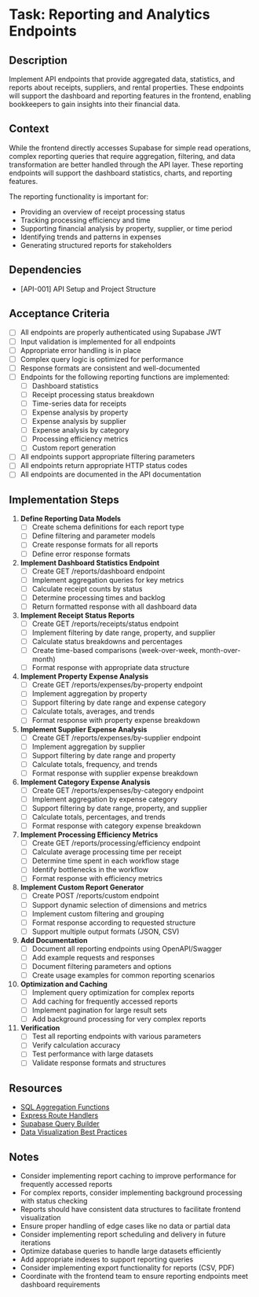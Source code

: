 # Task: Reporting and Analytics Endpoints

## Description
Implement API endpoints that provide aggregated data, statistics, and reports about receipts, suppliers, and rental properties. These endpoints will support the dashboard and reporting features in the frontend, enabling bookkeepers to gain insights into their financial data.

## Context
While the frontend directly accesses Supabase for simple read operations, complex reporting queries that require aggregation, filtering, and data transformation are better handled through the API layer. These reporting endpoints will support the dashboard statistics, charts, and reporting features.

The reporting functionality is important for:
- Providing an overview of receipt processing status
- Tracking processing efficiency and time
- Supporting financial analysis by property, supplier, or time period
- Identifying trends and patterns in expenses
- Generating structured reports for stakeholders

## Dependencies
- [API-001] API Setup and Project Structure

## Acceptance Criteria
- [ ] All endpoints are properly authenticated using Supabase JWT
- [ ] Input validation is implemented for all endpoints
- [ ] Appropriate error handling is in place
- [ ] Complex query logic is optimized for performance
- [ ] Response formats are consistent and well-documented
- [ ] Endpoints for the following reporting functions are implemented:
  - [ ] Dashboard statistics
  - [ ] Receipt processing status breakdown
  - [ ] Time-series data for receipts
  - [ ] Expense analysis by property
  - [ ] Expense analysis by supplier
  - [ ] Expense analysis by category
  - [ ] Processing efficiency metrics
  - [ ] Custom report generation
- [ ] All endpoints support appropriate filtering parameters
- [ ] All endpoints return appropriate HTTP status codes
- [ ] All endpoints are documented in the API documentation

## Implementation Steps
1. **Define Reporting Data Models**
   - [ ] Create schema definitions for each report type
   - [ ] Define filtering and parameter models
   - [ ] Create response formats for all reports
   - [ ] Define error response formats

2. **Implement Dashboard Statistics Endpoint**
   - [ ] Create GET /reports/dashboard endpoint
   - [ ] Implement aggregation queries for key metrics
   - [ ] Calculate receipt counts by status
   - [ ] Determine processing times and backlog
   - [ ] Return formatted response with all dashboard data

3. **Implement Receipt Status Reports**
   - [ ] Create GET /reports/receipts/status endpoint
   - [ ] Implement filtering by date range, property, and supplier
   - [ ] Calculate status breakdowns and percentages
   - [ ] Create time-based comparisons (week-over-week, month-over-month)
   - [ ] Format response with appropriate data structure

4. **Implement Property Expense Analysis**
   - [ ] Create GET /reports/expenses/by-property endpoint
   - [ ] Implement aggregation by property
   - [ ] Support filtering by date range and expense category
   - [ ] Calculate totals, averages, and trends
   - [ ] Format response with property expense breakdown

5. **Implement Supplier Expense Analysis**
   - [ ] Create GET /reports/expenses/by-supplier endpoint
   - [ ] Implement aggregation by supplier
   - [ ] Support filtering by date range and property
   - [ ] Calculate totals, frequency, and trends
   - [ ] Format response with supplier expense breakdown

6. **Implement Category Expense Analysis**
   - [ ] Create GET /reports/expenses/by-category endpoint
   - [ ] Implement aggregation by expense category
   - [ ] Support filtering by date range, property, and supplier
   - [ ] Calculate totals, percentages, and trends
   - [ ] Format response with category expense breakdown

7. **Implement Processing Efficiency Metrics**
   - [ ] Create GET /reports/processing/efficiency endpoint
   - [ ] Calculate average processing time per receipt
   - [ ] Determine time spent in each workflow stage
   - [ ] Identify bottlenecks in the workflow
   - [ ] Format response with efficiency metrics

8. **Implement Custom Report Generator**
   - [ ] Create POST /reports/custom endpoint
   - [ ] Support dynamic selection of dimensions and metrics
   - [ ] Implement custom filtering and grouping
   - [ ] Format response according to requested structure
   - [ ] Support multiple output formats (JSON, CSV)

9. **Add Documentation**
   - [ ] Document all reporting endpoints using OpenAPI/Swagger
   - [ ] Add example requests and responses
   - [ ] Document filtering parameters and options
   - [ ] Create usage examples for common reporting scenarios

10. **Optimization and Caching**
    - [ ] Implement query optimization for complex reports
    - [ ] Add caching for frequently accessed reports
    - [ ] Implement pagination for large result sets
    - [ ] Add background processing for very complex reports

11. **Verification**
    - [ ] Test all reporting endpoints with various parameters
    - [ ] Verify calculation accuracy
    - [ ] Test performance with large datasets
    - [ ] Validate response formats and structures

## Resources
- [SQL Aggregation Functions](https://www.postgresql.org/docs/current/functions-aggregate.html)
- [Express Route Handlers](https://expressjs.com/en/guide/routing.html)
- [Supabase Query Builder](https://supabase.io/docs/reference/javascript/select)
- [Data Visualization Best Practices](https://www.tableau.com/learn/articles/data-visualization-tips)

## Notes
- Consider implementing report caching to improve performance for frequently accessed reports
- For complex reports, consider implementing background processing with status checking
- Reports should have consistent data structures to facilitate frontend visualization
- Ensure proper handling of edge cases like no data or partial data
- Consider implementing report scheduling and delivery in future iterations
- Optimize database queries to handle large datasets efficiently
- Add appropriate indexes to support reporting queries
- Consider implementing export functionality for reports (CSV, PDF)
- Coordinate with the frontend team to ensure reporting endpoints meet dashboard requirements 